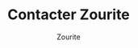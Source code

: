 ---
title: Contacter Zourite
author: Zourite
type: page
layout : contact
hero : img/hero/livre-develloppement-personnel.jpg
description: Contactez Sonia Saugrin par le biais de cette page
---